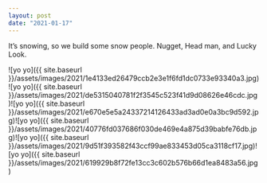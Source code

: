 ```yaml
---
layout: post
date: "2021-01-17"
---
```


It’s snowing, so we build some snow people. Nugget, Head man, and Lucky Look.

![yo yo]({{ site.baseurl }}/assets/images/2021/1e4133ed26479ccb2e3e1f6fd1dc0733e93340a3.jpg)![yo yo]({{ site.baseurl }}/assets/images/2021/de5315040781f2f3545c523f41d9d08626e46cdc.jpg)![yo yo]({{ site.baseurl }}/assets/images/2021/e670e5e5a24337214126433ad3ad0e0a3bc9d592.jpg)![yo yo]({{ site.baseurl }}/assets/images/2021/40776fd037686f030de469e4a875d39babfe76db.jpg)![yo yo]({{ site.baseurl }}/assets/images/2021/9d51f393582f43ccf99ae833453d05ca3118cf17.jpg)![yo yo]({{ site.baseurl }}/assets/images/2021/619929b8f72fe13cc3c602b576b66d1ea8483a56.jpg)
